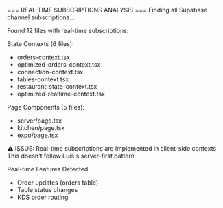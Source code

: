 === REAL-TIME SUBSCRIPTIONS ANALYSIS ===
Finding all Supabase channel subscriptions...

Found 12 files with real-time subscriptions:

State Contexts (6 files):

- orders-context.tsx
- optimized-orders-context.tsx
- connection-context.tsx
- tables-context.tsx
- restaurant-state-context.tsx
- optimized-realtime-context.tsx

Page Components (5 files):

- server/page.tsx
- kitchen/page.tsx
- expo/page.tsx

⚠️ ISSUE: Real-time subscriptions are implemented in client-side contexts
This doesn't follow Luis's server-first pattern

Real-time Features Detected:

- Order updates (orders table)
- Table status changes
- KDS order routing
